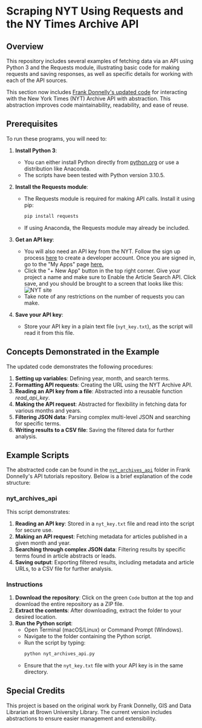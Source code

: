 # Scraping NYT Using Requests and the NY Times Archive API


## Overview

This repository includes several examples of fetching data via an API using Python 3 and the Requests module, 
illustrating basic code for making requests and saving responses, as well as specific details for 
working with each of the API sources.

This section now includes [Frank Donnelly's updated code](https://github.com/Brown-University-Library/geodata_api_tutorials/tree/main/nytimes) for interacting with the New York Times 
(NYT) Archive API with abstraction. This abstraction improves code maintainability, readability, and ease of reuse.

## Prerequisites

To run these programs, you will need to:

1. **Install Python 3**:
    - You can either install Python directly from [python.org](https://www.python.org/downloads) or use a distribution like Anaconda.
    - The scripts have been tested with Python version 3.10.5.

2. **Install the Requests module**:
    - The Requests module is required for making API calls. Install it using pip:
      ```bash
      pip install requests
      ```
    - If using Anaconda, the Requests module may already be included.

3. **Get an API key**:
    - You will also need an API key from the NYT. Follow the sign up process [here](https://developer.nytimes.com/) to create a developer account. Once you are signed in, go to the "My Apps" page [here.](https://developer.nytimes.com/my-apps) 
    - Click the "+ New App" button in the top right corner. Give your project a name and make sure to Enable the Article Search API. Click save, and you should be brought to a screen that looks like this: 
    ![NYT site](Images/NYT/nytsite.png)
    - Take note of any restrictions on the number of requests you can make.

4. **Save your API key**:
    - Store your API key in a plain text file (`nyt_key.txt`), as the script will read it from this file.

## Concepts Demonstrated in the Example

The updated code demonstrates the following procedures:

1. **Setting up variables**: Defining year, month, and search terms.
2. **Formatting API requests**: Creating the URL using the NYT Archive API.
3. **Reading an API key from a file**: Abstracted into a reusable function _read_api_key_.
4. **Making the API request**: Abstracted for flexibility in fetching data for various months and years.
5. **Filtering JSON data**: Parsing complex multi-level JSON and searching for specific terms.
6. **Writing results to a CSV file**: Saving the filtered data for further analysis.

## Example Scripts

The abstracted code can be found in the [`nyt_archives_api`](https://github.com/Brown-University-Library/geodata_api_tutorials/tree/main/nytimes) folder in Frank Donnelly's API tutorials repository. Below is a brief explanation of the code structure:

### nyt_archives_api

This script demonstrates:

1. **Reading an API key**: Stored in a `nyt_key.txt` file and read into the script for secure use.
2. **Making an API request**: Fetching metadata for articles published in a given month and year.
3. **Searching through complex JSON data**: Filtering results by specific terms found in article abstracts or leads.
4. **Saving output**: Exporting filtered results, including metadata and article URLs, to a CSV file for further analysis.

### Instructions

1. **Download the repository**: Click on the green `Code` button at the top and download the entire repository as a ZIP file.
2. **Extract the contents**: After downloading, extract the folder to your desired location.
3. **Run the Python script**: 
    - Open Terminal (macOS/Linux) or Command Prompt (Windows).
    - Navigate to the folder containing the Python script.
    - Run the script by typing:
      ```bash
      python nyt_archives_api.py
      ```
    - Ensure that the `nyt_key.txt` file with your API key is in the same directory.

## Special Credits

This project is based on the original work by Frank Donnelly, GIS and Data Librarian at Brown University Library. The current version includes abstractions to ensure easier management and extensibility.

